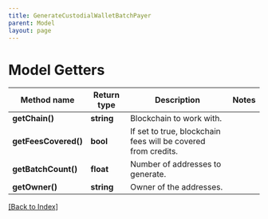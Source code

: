 ```yaml
---
title: GenerateCustodialWalletBatchPayer
parent: Model
layout: page
---
```


# Model Getters

Method name | Return type | Description | Notes
------------ | ------------- | ------------- | -------------
**getChain()** | **string** | Blockchain to work with. |
**getFeesCovered()** | **bool** | If set to true, blockchain fees will be covered from credits. |
**getBatchCount()** | **float** | Number of addresses to generate. |
**getOwner()** | **string** | Owner of the addresses. |

[[Back to Index]](../index.md)
